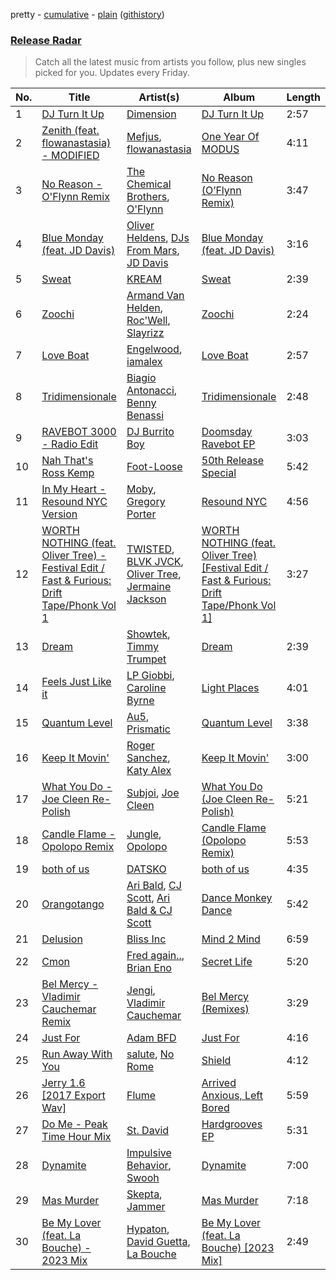 pretty - [cumulative](/playlists/cumulative/Release%20Radar.md) - [plain](/playlists/plain/37i9dQZEVXbsudmxBFKW7G) ([githistory](https://github.githistory.xyz/vitokorn/spotify-playlist-archive/blob/master/playlists/plain/37i9dQZEVXbsudmxBFKW7G))

### [Release Radar](https://open.spotify.com/playlist/37i9dQZEVXbsudmxBFKW7G)

> Catch all the latest music from artists you follow, plus new singles picked for you. Updates every Friday.

| No. | Title | Artist(s) | Album | Length |
|---|---|---|---|---|
| 1 | [DJ Turn It Up](https://open.spotify.com/track/28r1xYNakXXwcQKIXu9Wjw) | [Dimension](https://open.spotify.com/artist/1QMgre3BHX161ZHtWMUu6S) | [DJ Turn It Up](https://open.spotify.com/album/1POsjSFSyqW21AEn71tdJn) | 2:57 |
| 2 | [Zenith (feat. flowanastasia) - MODIFIED](https://open.spotify.com/track/1NCPMBbM3QReJlMPDoYxTb) | [Mefjus](https://open.spotify.com/artist/54qqaSH6byJIb8eFWxe3Pj), [flowanastasia](https://open.spotify.com/artist/6AAhs4ooZ8UUIuuhWj1ZjM) | [One Year Of MODUS](https://open.spotify.com/album/019aOCFX6rbV6TTEpXBgXE) | 4:11 |
| 3 | [No Reason - O'Flynn Remix](https://open.spotify.com/track/2LAkYom1gp2DYGO4JVOB9h) | [The Chemical Brothers](https://open.spotify.com/artist/1GhPHrq36VKCY3ucVaZCfo), [O'Flynn](https://open.spotify.com/artist/7LTSTQkL7iK7zndjFQgHQo) | [No Reason (O’Flynn Remix)](https://open.spotify.com/album/6jvA1gzmx6p6aaIXZ5iHk9) | 3:47 |
| 4 | [Blue Monday (feat. JD Davis)](https://open.spotify.com/track/65jASlroO8NYkHNyE1KGFt) | [Oliver Heldens](https://open.spotify.com/artist/5nki7yRhxgM509M5ADlN1p), [DJs From Mars](https://open.spotify.com/artist/1pmwwNA38kkkJwEMWe8hLD), [JD Davis](https://open.spotify.com/artist/4S1P19bTfbDVjEA8Hxs4Cj) | [Blue Monday (feat. JD Davis)](https://open.spotify.com/album/61mqIm6BImQCijUTwJg05t) | 3:16 |
| 5 | [Sweat](https://open.spotify.com/track/5hbJxniiD9BWis6Nsf7HA8) | [KREAM](https://open.spotify.com/artist/0DdDnziut7wOo6cAYWVZC5) | [Sweat](https://open.spotify.com/album/4dRC0egvzhZSS1eJpVEBH7) | 2:39 |
| 6 | [Zoochi](https://open.spotify.com/track/2espjuhoZe71BgCQxfOn0J) | [Armand Van Helden](https://open.spotify.com/artist/3cQA9WH8liZfeja1DxcDYE), [Roc'Well](https://open.spotify.com/artist/24ymM2hmciAJvXw8mrXqY1), [Slayrizz](https://open.spotify.com/artist/2g9SWtMYaTDIqWxaOBe495) | [Zoochi](https://open.spotify.com/album/21U979qpumNTHc2J0nW1ZY) | 2:24 |
| 7 | [Love Boat](https://open.spotify.com/track/5YncqodZTqrslQgBaRUUnb) | [Engelwood](https://open.spotify.com/artist/7rgCh0Go1ezmcV75kXQM2T), [iamalex](https://open.spotify.com/artist/6M6LWvHKgBle8SUtSpq6SU) | [Love Boat](https://open.spotify.com/album/4D6DgqfNoWXq93g3MTKOyG) | 2:57 |
| 8 | [Tridimensionale](https://open.spotify.com/track/1aEzc7PMSuDYHBjcFtnATd) | [Biagio Antonacci](https://open.spotify.com/artist/0Qd65xBSFzdm3zCEu2ThQF), [Benny Benassi](https://open.spotify.com/artist/4Ws2otunReOa6BbwxxpCt6) | [Tridimensionale](https://open.spotify.com/album/2yKAtSo1PPu50PFS0ZLTTy) | 2:48 |
| 9 | [RAVEBOT 3000 - Radio Edit](https://open.spotify.com/track/03giiheAf2iBsm4Ddi67Uw) | [DJ Burrito Boy](https://open.spotify.com/artist/2pFOjtj3qr6VMpwvFTTuFZ) | [Doomsday Ravebot EP](https://open.spotify.com/album/12EINDghUF8OQkzDzAzOgc) | 3:03 |
| 10 | [Nah That's Ross Kemp](https://open.spotify.com/track/2fjtcrSkbgHBMeEA8XjJlm) | [Foot-Loose](https://open.spotify.com/artist/4grmB0quAuzeDC9HmzXM4Z) | [50th Release Special](https://open.spotify.com/album/5407vwJxPTf464Ug3j5joV) | 5:42 |
| 11 | [In My Heart - Resound NYC Version](https://open.spotify.com/track/0XQ8SESBC2glE6syC5QhG9) | [Moby](https://open.spotify.com/artist/3OsRAKCvk37zwYcnzRf5XF), [Gregory Porter](https://open.spotify.com/artist/06nevPmNVfWUXyZkccahL8) | [Resound NYC](https://open.spotify.com/album/2w2Pv5AdhDjgLBjcN5OEuT) | 4:56 |
| 12 | [WORTH NOTHING (feat. Oliver Tree) - Festival Edit / Fast & Furious: Drift Tape/Phonk Vol 1](https://open.spotify.com/track/1JLItpuWh3eWjOL6uqg8MS) | [TWISTED](https://open.spotify.com/artist/1rPf3UFQ9PzH7MafzfHTnG), [BLVK JVCK](https://open.spotify.com/artist/32IXja3Y6CPvnAtTHD2bWg), [Oliver Tree](https://open.spotify.com/artist/6TLwD7HPWuiOzvXEa3oCNe), [Jermaine Jackson](https://open.spotify.com/artist/1VDurPMbOKrNU8mcMP4X1P) | [WORTH NOTHING (feat. Oliver Tree) [Festival Edit / Fast & Furious: Drift Tape/Phonk Vol 1]](https://open.spotify.com/album/05vCVULa5xuW5F3qsT92CK) | 3:27 |
| 13 | [Dream](https://open.spotify.com/track/1xrsU12VcEATEYMc8XE1az) | [Showtek](https://open.spotify.com/artist/3gk0OYeLFWYupGFRHqLSR7), [Timmy Trumpet](https://open.spotify.com/artist/0CbeG1224FS58EUx4tPevZ) | [Dream](https://open.spotify.com/album/1VfAbxMuBV7L54UYLLsnFm) | 2:39 |
| 14 | [Feels Just Like it](https://open.spotify.com/track/1hEnVkgNq0t9WFO5Smzq5Y) | [LP Giobbi](https://open.spotify.com/artist/3oKnyRhYWzNsTiss5n4Z1J), [Caroline Byrne](https://open.spotify.com/artist/2tVd9Bpt5Li9UsmKwhJ1nG) | [Light Places](https://open.spotify.com/album/5k3OoQgNSIK8dt0WhRRKku) | 4:01 |
| 15 | [Quantum Level](https://open.spotify.com/track/61Td1mc3CdLhIyMwXblkSU) | [Au5](https://open.spotify.com/artist/40WIa01eubnEVkxUHeDZyF), [Prismatic](https://open.spotify.com/artist/2W8zVw5vOEFKRz9k5GIZZl) | [Quantum Level](https://open.spotify.com/album/7AQLiKBitTPJ9f8VrYYQxE) | 3:38 |
| 16 | [Keep It Movin'](https://open.spotify.com/track/06GV1LgoiXe6mvKtFo5Dvq) | [Roger Sanchez](https://open.spotify.com/artist/1HT9k1ZSUL9IczSstOAgWJ), [Katy Alex](https://open.spotify.com/artist/63wpGjuYtKMliedy9FjHMB) | [Keep It Movin'](https://open.spotify.com/album/0HvWiFdDGZQuRHP6EFNwmD) | 3:00 |
| 17 | [What You Do - Joe Cleen Re-Polish](https://open.spotify.com/track/2IEUqLHtoITl2KEHKDOQvu) | [Subjoi](https://open.spotify.com/artist/5yP54uGWok9LAIYdH7tz5p), [Joe Cleen](https://open.spotify.com/artist/5uWR9gBMSUqRJiZFR0K69h) | [What You Do (Joe Cleen Re-Polish)](https://open.spotify.com/album/2QUVrBYaidn8tGmey103zn) | 5:21 |
| 18 | [Candle Flame - Opolopo Remix](https://open.spotify.com/track/6rGww3K64vpXmxa0azKA8L) | [Jungle](https://open.spotify.com/artist/59oA5WbbQvomJz2BuRG071), [Opolopo](https://open.spotify.com/artist/5WaobPZaAjGIIlabFX3I94) | [Candle Flame (Opolopo Remix)](https://open.spotify.com/album/1TgevMR4b6rX7wxXI252us) | 5:53 |
| 19 | [both of us](https://open.spotify.com/track/4NNomA6c1WLnztUHgz9M94) | [DATSKO](https://open.spotify.com/artist/2b1Yc522In2BV3Q1fj2JzY) | [both of us](https://open.spotify.com/album/0fQAQH1aWcXMpBmAnXFe8Y) | 4:35 |
| 20 | [Orangotango](https://open.spotify.com/track/4SRTVWvEgO71euu2Bad5vC) | [Ari Bald](https://open.spotify.com/artist/4BIUrqQlg2nOgFdem5DTup), [CJ Scott](https://open.spotify.com/artist/0thkTEQ87kDOsVs9ohjiCl), [Ari Bald & CJ Scott](https://open.spotify.com/artist/0E6gscdNMDFByNLHQkm4aG) | [Dance Monkey Dance](https://open.spotify.com/album/1k3ppNSi9Ko3oaKVcyUWXW) | 5:42 |
| 21 | [Delusion](https://open.spotify.com/track/0VVyo7r8SmVZhMJTvUwtcd) | [Bliss Inc](https://open.spotify.com/artist/0Dr4hJBoD2fgLHwob8xUIK) | [Mind 2 Mind](https://open.spotify.com/album/3CrRw9DFJOa0QAMrDzr3ug) | 6:59 |
| 22 | [Cmon](https://open.spotify.com/track/4kaiSmJrLgQq0w2qFuzAwy) | [Fred again..](https://open.spotify.com/artist/4oLeXFyACqeem2VImYeBFe), [Brian Eno](https://open.spotify.com/artist/7MSUfLeTdDEoZiJPDSBXgi) | [Secret Life](https://open.spotify.com/album/1FJVbtVFLARPKbn1HepNh1) | 5:20 |
| 23 | [Bel Mercy - Vladimir Cauchemar Remix](https://open.spotify.com/track/1z80pKGRjaGOySNxhA1fxF) | [Jengi](https://open.spotify.com/artist/4lgrPvofm0IT605L9OrOTN), [Vladimir Cauchemar](https://open.spotify.com/artist/2V5xArcB3BGAHmwsK46tyU) | [Bel Mercy (Remixes)](https://open.spotify.com/album/1RvOw0sJu12z0OzrfQvDHu) | 3:29 |
| 24 | [Just For](https://open.spotify.com/track/7sliL0y3NhllWXSoUXliS3) | [Adam BFD](https://open.spotify.com/artist/1rEBNCllAuxwnJ8fIjevHv) | [Just For](https://open.spotify.com/album/1AXdtuhYi4c1RNPES42RSz) | 4:16 |
| 25 | [Run Away With You](https://open.spotify.com/track/17lNneB8PxBx8rttZDywXU) | [salute](https://open.spotify.com/artist/1np8xozf7ATJZDi9JX8Dx5), [No Rome](https://open.spotify.com/artist/6auWB5YAlcKaHyrbTH66nd) | [Shield](https://open.spotify.com/album/7r2DO2kRoV44v9hdfgAQKr) | 4:12 |
| 26 | [Jerry 1.6 [2017 Export Wav]](https://open.spotify.com/track/242Zb9TWzNFPVgTZ4hPBMN) | [Flume](https://open.spotify.com/artist/6nxWCVXbOlEVRexSbLsTer) | [Arrived Anxious, Left Bored](https://open.spotify.com/album/1F7XoZ21uOKd6PjkuYb1F7) | 5:59 |
| 27 | [Do Me - Peak Time Hour Mix](https://open.spotify.com/track/4bVQemOfUxsgqfVURtnPol) | [St. David](https://open.spotify.com/artist/1t0FcS0U41EGNcCsMdkpXL) | [Hardgrooves EP](https://open.spotify.com/album/0qYxApTYqJo9UJCbMtKj0Y) | 5:31 |
| 28 | [Dynamite](https://open.spotify.com/track/6DnTMK4EGWr1ZdOEvuqXcX) | [Impulsive Behavior](https://open.spotify.com/artist/2tqBbkHy1Dn60TvhxsTxIZ), [Swooh](https://open.spotify.com/artist/242D0xREm9MCY0e6QDotYb) | [Dynamite](https://open.spotify.com/album/2rWN6N9NQ9vhas9eqNeqSg) | 7:00 |
| 29 | [Mas Murder](https://open.spotify.com/track/2aV0jGk1i8jIuZUpz8IcLk) | [Skepta](https://open.spotify.com/artist/2p1fiYHYiXz9qi0JJyxBzN), [Jammer](https://open.spotify.com/artist/4xgV1UcvsrLM4rQrjTjwNw) | [Mas Murder](https://open.spotify.com/album/4SkE5JHPFLZRiF9LCeUn0L) | 7:18 |
| 30 | [Be My Lover (feat. La Bouche) - 2023 Mix](https://open.spotify.com/track/2aQpISWUBToaF84DDiTeRV) | [Hypaton](https://open.spotify.com/artist/5GYaRwCWwhU6SIQrQ5G3b7), [David Guetta](https://open.spotify.com/artist/1Cs0zKBU1kc0i8ypK3B9ai), [La Bouche](https://open.spotify.com/artist/488v7rQzthLNK22r0UvMie) | [Be My Lover (feat. La Bouche) [2023 Mix]](https://open.spotify.com/album/6mJvtzhMas59tyCFS3kSHX) | 2:49 |